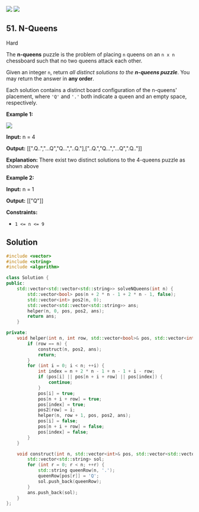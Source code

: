 [![](https://img.shields.io/github/stars/javadev/LeetCode-in-All?label=Stars&style=flat-square)](https://github.com/javadev/LeetCode-in-All)
[![](https://img.shields.io/github/forks/javadev/LeetCode-in-All?label=Fork%20me%20on%20GitHub%20&style=flat-square)](https://github.com/javadev/LeetCode-in-All/fork)

## 51\. N-Queens

Hard

The **n-queens** puzzle is the problem of placing `n` queens on an `n x n` chessboard such that no two queens attack each other.

Given an integer `n`, return _all distinct solutions to the **n-queens puzzle**_. You may return the answer in **any order**.

Each solution contains a distinct board configuration of the n-queens' placement, where `'Q'` and `'.'` both indicate a queen and an empty space, respectively.

**Example 1:**

![](https://assets.leetcode.com/uploads/2020/11/13/queens.jpg)

**Input:** n = 4

**Output:** [[".Q..","...Q","Q...","..Q."],["..Q.","Q...","...Q",".Q.."]]

**Explanation:** There exist two distinct solutions to the 4-queens puzzle as shown above 

**Example 2:**

**Input:** n = 1

**Output:** [["Q"]] 

**Constraints:**

*   `1 <= n <= 9`



## Solution

```cpp
#include <vector>
#include <string>
#include <algorithm>

class Solution {
public:
    std::vector<std::vector<std::string>> solveNQueens(int n) {
        std::vector<bool> pos(n + 2 * n - 1 + 2 * n - 1, false);
        std::vector<int> pos2(n, 0);
        std::vector<std::vector<std::string>> ans;
        helper(n, 0, pos, pos2, ans);
        return ans;
    }

private:
    void helper(int n, int row, std::vector<bool>& pos, std::vector<int>& pos2, std::vector<std::vector<std::string>>& ans) {
        if (row == n) {
            construct(n, pos2, ans);
            return;
        }
        for (int i = 0; i < n; ++i) {
            int index = n + 2 * n - 1 + n - 1 + i - row;
            if (pos[i] || pos[n + i + row] || pos[index]) {
                continue;
            }
            pos[i] = true;
            pos[n + i + row] = true;
            pos[index] = true;
            pos2[row] = i;
            helper(n, row + 1, pos, pos2, ans);
            pos[i] = false;
            pos[n + i + row] = false;
            pos[index] = false;
        }
    }

    void construct(int n, std::vector<int>& pos, std::vector<std::vector<std::string>>& ans) {
        std::vector<std::string> sol;
        for (int r = 0; r < n; ++r) {
            std::string queenRow(n, '.');
            queenRow[pos[r]] = 'Q';
            sol.push_back(queenRow);
        }
        ans.push_back(sol);
    }
};
```